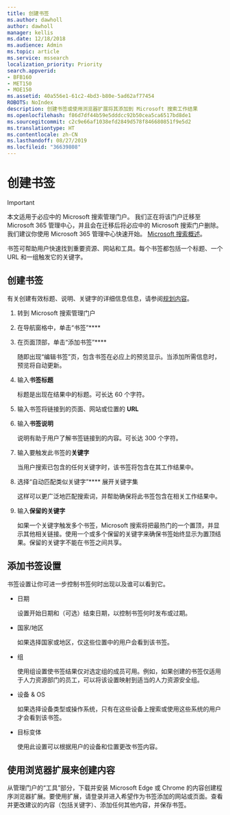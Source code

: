 ```yaml
---
title: 创建书签
ms.author: dawholl
author: dawholl
manager: kellis
ms.date: 12/18/2018
ms.audience: Admin
ms.topic: article
ms.service: mssearch
localization_priority: Priority
search.appverid:
- BFB160
- MET150
- MOE150
ms.assetid: 40a556e1-61c2-4bd3-b80e-5ad62af77454
ROBOTS: NoIndex
description: 创建书签或使用浏览器扩展将其添加到 Microsoft 搜索工作结果
ms.openlocfilehash: f86d7df44b59e5dddcc92b50cea5ca6517bd8de1
ms.sourcegitcommit: c2c9e66af1038efd2849d578f846680851f9e5d2
ms.translationtype: HT
ms.contentlocale: zh-CN
ms.lasthandoff: 08/27/2019
ms.locfileid: "36639808"
---
```

# <a name="create-bookmarks"></a>创建书签

> [!IMPORTANT]
> 本文适用于必应中的 Microsoft 搜索管理门户。 我们正在将该门户迁移至 Microsoft 365 管理中心，并且会在迁移后将必应中的 Microsoft 搜索门户删除。 我们建议你使用 Microsoft 365 管理中心快速开始。 [Microsoft 搜索概述](overview-microsoft-search.md)。
    
书签可帮助用户快速找到重要资源、网站和工具。每个书签都包括一个标题、一个 URL 和一组触发它的关键字。
  
## <a name="create-a-bookmark"></a>创建书签

有关创建有效标题、说明、关键字的详细信息信息，请参阅[规划内容](plan-your-content.md)。
  
1. 转到 Microsoft 搜索管理门户
    
2. 在导航窗格中，单击“书签”****
    
3. 在页面顶部，单击“添加书签”****
    
    随即出现“编辑书签”页，包含书签在必应上的预览显示。当添加所需信息时，预览将自动更新。
    
4. 输入**书签标题**
    
    标题是出现在结果中的标题。可长达 60 个字符。
    
5. 输入书签将链接到的页面、网站或位置的 **URL** 
    
6. 输入**书签说明**
    
    说明有助于用户了解书签链接到的内容。可长达 300 个字符。
    
7. 输入要触发此书签的**关键字** 
    
    当用户搜索已包含的任何关键字时，该书签将包含在其工作结果中。
    
8. 选择“自动匹配类似关键字”**** 展开关键字集 
    
    这样可以更广泛地匹配搜索词，并帮助确保将此书签包含在相关工作结果中。
    
9. 输入**保留的关键字**
    
    如果一个关键字触发多个书签，Microsoft 搜索将把最热门的一个置顶，并显示其他相关链接。使用一个或多个保留的关键字来确保书签始终显示为置顶结果。保留的关键字不能在书签之间共享。
    
## <a name="add-bookmark-settings"></a>添加书签设置

书签设置让你可进一步控制书签何时出现以及谁可以看到它。
  
- 日期
    
    设置开始日期和（可选）结束日期，以控制书签何时发布或过期。 
    
- 国家/地区
    
    如果选择国家或地区，仅这些位置中的用户会看到该书签。
    
- 组
    
    使用组设置使书签结果仅对选定组的成员可用。例如，如果创建的书签仅适用于人力资源部门的员工，可以将该设置映射到适当的人力资源安全组。
    
- 设备 &amp; OS
    
    如果选择设备类型或操作系统，只有在这些设备上搜索或使用这些系统的用户才会看到该书签。
    
- 目标变体
    
    使用此设置可以根据用户的设备和位置更改书签内容。
    
## <a name="use-a-browser-extension-to-create-content"></a>使用浏览器扩展来创建内容

从管理门户的“工具”部分，下载并安装 Microsoft Edge 或 Chrome 的内容创建程序浏览器扩展。要使用扩展，请登录并进入希望作为书签添加的网站或页面。查看并更改建议的内容（包括关键字）、添加任何其他内容，并保存书签。
